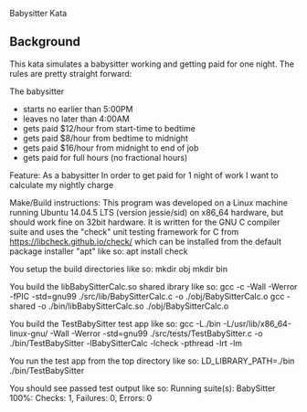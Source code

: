 Babysitter Kata

Background
----------
This kata simulates a babysitter working and getting paid for one night.  The rules are pretty straight forward:

The babysitter 
- starts no earlier than 5:00PM
- leaves no later than 4:00AM
- gets paid $12/hour from start-time to bedtime
- gets paid $8/hour from bedtime to midnight
- gets paid $16/hour from midnight to end of job
- gets paid for full hours (no fractional hours)


Feature:
As a babysitter
In order to get paid for 1 night of work
I want to calculate my nightly charge

Make/Build instructions:
This program was developed on a Linux machine running Ubuntu 14.04.5 LTS (version jessie/sid) on x86_64
hardware, but should work fine on 32bit hardware. It is written for the GNU C compiler suite and uses 
the "check" unit testing framework for C from https://libcheck.github.io/check/ which can be installed 
from the default package installer "apt" like so:
apt install check

You setup the build directories like so:
mkdir obj
mkdir bin

You build the libBabySitterCalc.so shared ibrary like so:
gcc -c -Wall -Werror -fPIC  -std=gnu99 ./src/lib/BabySitterCalc.c -o ./obj/BabySitterCalc.o
gcc -shared -o ./bin/libBabySitterCalc.so ./obj/BabySitterCalc.o

You build the TestBabySitter test app like so:
gcc -L./bin -L/usr/lib/x86_64-linux-gnu/ -Wall -Werror -std=gnu99 ./src/tests/TestBabySitter.c -o ./bin/TestBabySitter -lBabySitterCalc -lcheck -pthread -lrt -lm

You run the test app from the top directory like so:
LD_LIBRARY_PATH=./bin ./bin/TestBabySitter

You should see passed test output like so:
Running suite(s): BabySitter
100%: Checks: 1, Failures: 0, Errors: 0

